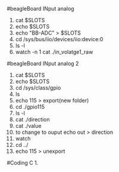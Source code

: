 #beagleBoard INput analog
1. cat $SLOTS
2. echo $SLOTS
3. echo "BB-ADC" > $SLOTS
4. cd /sys/bus/iio/devices/iio\:device:0
5. ls -l
6. watch -n 1 cat ./in_volatge1_raw

#beagleBoard INput analog 2
1. cat $SLOTS
2. echo $SLOTS
3. cd /sys/class/gpio
4. ls
5. echo 115 > export(new folder)
6. cd ./gpio115
7. ls -l
8. cat ./direction
9. cat ./value
10. to change to ouput echo out > direction
6. watch 
7. cd ../
8. echo 115 > unexport

#Coding C
1. 